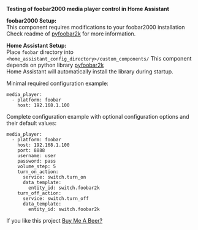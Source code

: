 
**Testing of foobar2000 media player control in Home Assistant**      

**foobar2000 Setup:**    
This component requires modifications to your foobar2000 installation         
Check readme of [pyfoobar2k](https://gitlab.com/ed0zer-projects/pyfoobar2k) for more information.      


**Home Assistant Setup:**   
Place `foobar` directory into `<home_assistant_config_directory>/custom_components/`
This component depends on python library [pyfoobar2k](https://gitlab.com/ed0zer-projects/pyfoobar2k)    
Home Assistant will automatically install the library during startup.  

Minimal required configuration example:  
```
media_player:  
  - platform: foobar  
    host: 192.168.1.100  
```

Complete configuration example with optional configuration options and their default values:       
```
media_player:  
  - platform: foobar
    host: 192.168.1.100
    port: 8888
    username: user
    password: pass
    volume_step: 5
    turn_on_action:
      service: switch.turn_on
      data_template:
        entity_id: switch.foobar2k
    turn_off_action:
      service: switch.turn_off
      data_template:
        entity_id: switch.foobar2k
```  


If you like this project [Buy Me A Beer?](https://buymeacoffee.com/ed0zer)